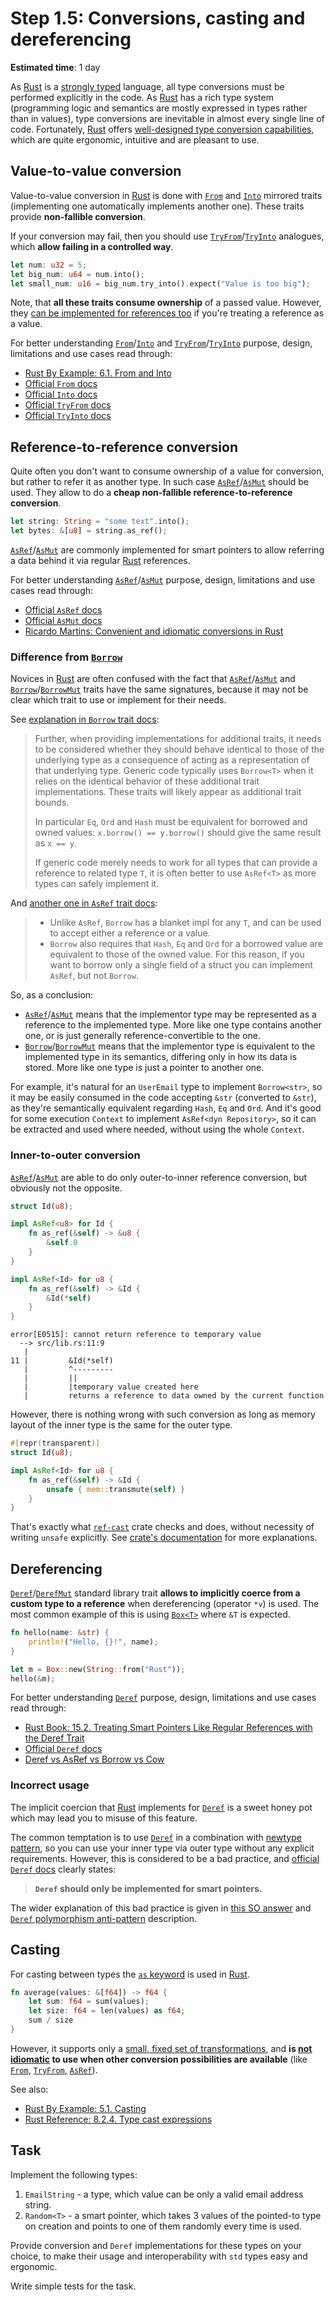 Step 1.5: Conversions, casting and dereferencing
================================================

__Estimated time__: 1 day

As [Rust] is a [strongly typed][1] language, all type conversions must be performed explicitly in the code. As [Rust] has a rich type system (programming logic and semantics are mostly expressed in types rather than in values), type conversions are inevitable in almost every single line of code. Fortunately, [Rust] offers [well-designed type conversion capabilities][`std::convert`], which are quite ergonomic, intuitive and are pleasant to use.




## Value-to-value conversion

Value-to-value conversion in [Rust] is done with [`From`] and [`Into`] mirrored traits (implementing one automatically implements another one). These traits provide __non-fallible conversion__.

If your conversion may fail, then you should use [`TryFrom`]/[`TryInto`] analogues, which __allow failing in a controlled way__.

```rust
let num: u32 = 5;
let big_num: u64 = num.into();
let small_num: u16 = big_num.try_into().expect("Value is too big");
```

Note, that __all these traits consume ownership__ of a passed value. However, they [can be implemented for references too][2] if you're treating a reference as a value.

For better understanding [`From`]/[`Into`] and [`TryFrom`]/[`TryInto`] purpose, design, limitations and use cases read through:
- [Rust By Example: 6.1. From and Into][8]
- [Official `From` docs][`From`]
- [Official `Into` docs][`Into`]
- [Official `TryFrom` docs][`TryFrom`]
- [Official `TryInto` docs][`TryInto`]




## Reference-to-reference conversion

Quite often you don't want to consume ownership of a value for conversion, but rather to refer it as another type. In such case [`AsRef`]/[`AsMut`] should be used. They allow to do a __cheap non-fallible reference-to-reference conversion__.

```rust
let string: String = "some text".into();
let bytes: &[u8] = string.as_ref();
```

[`AsRef`]/[`AsMut`] are commonly implemented for smart pointers to allow referring a data behind it via regular [Rust] references.

For better understanding [`AsRef`]/[`AsMut`] purpose, design, limitations and use cases read through:
- [Official `AsRef` docs][`AsRef`]
- [Official `AsMut` docs][`AsMut`]
- [Ricardo Martins: Convenient and idiomatic conversions in Rust][10]


### Difference from [`Borrow`]

Novices in [Rust] are often confused with the fact that [`AsRef`]/[`AsMut`] and [`Borrow`]/[`BorrowMut`] traits have the same signatures, because it may not be clear which trait to use or implement for their needs.

See [explanation in `Borrow` trait docs][`Borrow`]:

> Further, when providing implementations for additional traits, it needs to be considered whether they should behave identical to those of the underlying type as a consequence of acting as a representation of that underlying type. Generic code typically uses `Borrow<T>` when it relies on the identical behavior of these additional trait implementations. These traits will likely appear as additional trait bounds.
> 
> In particular `Eq`, `Ord` and `Hash` must be equivalent for borrowed and owned values: `x.borrow() == y.borrow()` should give the same result as `x == y`.
> 
> If generic code merely needs to work for all types that can provide a reference to related type `T`, it is often better to use `AsRef<T>` as more types can safely implement it.

And [another one in `AsRef` trait docs][`AsRef`]:

> - Unlike `AsRef`, `Borrow` has a blanket impl for any `T`, and can be used to accept either a reference or a value.
> - `Borrow` also requires that `Hash`, `Eq` and `Ord` for a borrowed value are equivalent to those of the owned value. For this reason, if you want to borrow only a single field of a struct you can implement `AsRef`, but not `Borrow`.

So, as a conclusion:
- [`AsRef`]/[`AsMut`] means that the implementor type may be represented as a reference to the implemented type. More like one type contains another one, or is just generally reference-convertible to the one.
- [`Borrow`]/[`BorrowMut`] means that the implementor type is equivalent to the implemented type in its semantics, differing only in how its data is stored. More like one type is just a pointer to another one.

For example, it's natural for an `UserEmail` type to implement `Borrow<str>`, so it may be easily consumed in the code accepting `&str` (converted to `&str`), as they're semantically equivalent regarding `Hash`, `Eq` and `Ord`. And it's good for some execution `Context` to implement `AsRef<dyn Repository>`, so it can be extracted and used where needed, without using the whole `Context`.


### Inner-to-outer conversion

[`AsRef`]/[`AsMut`] are able to do only outer-to-inner reference conversion, but obviously not the opposite.

```rust
struct Id(u8);

impl AsRef<u8> for Id {
    fn as_ref(&self) -> &u8 {
        &self.0
    }
}

impl AsRef<Id> for u8 {
    fn as_ref(&self) -> &Id {
        &Id(*self)
    }
}
```
```
error[E0515]: cannot return reference to temporary value
  --> src/lib.rs:11:9
   |
11 |         &Id(*self)
   |         ^---------
   |         ||
   |         |temporary value created here
   |         returns a reference to data owned by the current function
```

However, there is nothing wrong with such conversion as long as memory layout of the inner type is the same for the outer type.

```rust
#[repr(transparent)]
struct Id(u8);

impl AsRef<Id> for u8 {
    fn as_ref(&self) -> &Id {
        unsafe { mem::transmute(self) }
    }
}
```

That's exactly what [`ref-cast`] crate checks and does, without necessity of writing `unsafe` explicitly. See [crate's documentation][`ref-cast`] for more explanations.




## Dereferencing

[`Deref`]/[`DerefMut`] standard library trait __allows to implicitly coerce from a custom type to a reference__ when dereferencing (operator `*v`) is used. The most common example of this is using [`Box<T>`][`Box`] where `&T` is expected.

```rust
fn hello(name: &str) {
    println!("Hello, {}!", name);
}

let m = Box::new(String::from("Rust"));
hello(&m);
```

For better understanding [`Deref`] purpose, design, limitations and use cases read through:
- [Rust Book: 15.2. Treating Smart Pointers Like Regular References with the Deref Trait][3]
- [Official `Deref` docs][`Deref`]
- [Deref vs AsRef vs Borrow vs Cow][12]


### Incorrect usage

The implicit coercion that [Rust] implements for [`Deref`] is a sweet honey pot which may lead you to misuse of this feature.

The common temptation is to use [`Deref`] in a combination with [newtype pattern][4], so you can use your inner type via outer type without any explicit requirements. However, this is considered to be a bad practice, and [official `Deref` docs][`Deref`] clearly states:

> __`Deref` should only be implemented for smart pointers.__

The wider explanation of this bad practice is given in [this SO answer][5] and [`Deref` polymorphism anti-pattern][6] description.




## Casting

For casting between types the [`as` keyword][`as`] is used in [Rust].

```rust
fn average(values: &[f64]) -> f64 {
    let sum: f64 = sum(values);
    let size: f64 = len(values) as f64;
    sum / size
}
```

However, it supports only a [small, fixed set of transformations][7], and __is [not idiomatic][11] to use when other conversion possibilities are available__ (like [`From`], [`TryFrom`], [`AsRef`]).

See also:
- [Rust By Example: 5.1. Casting][9]
- [Rust Reference: 8.2.4. Type cast expressions][7]




## Task

Implement the following types:
1. `EmailString` - a type, which value can be only a valid email address string.
2. `Random<T>` - a smart pointer, which takes 3 values of the pointed-to type on creation and points to one of them randomly every time is used.

Provide conversion and `Deref` implementations for these types on your choice, to make their usage and interoperability with `std` types easy and ergonomic.

Write simple tests for the task.



[`as`]: https://doc.rust-lang.org/std/keyword.as.html
[`AsMut`]: https://doc.rust-lang.org/std/convert/trait.AsMut.html
[`AsRef`]: https://doc.rust-lang.org/std/convert/trait.AsRef.html
[`Borrow`]: https://doc.rust-lang.org/std/borrow/trait.Borrow.html
[`BorrowMut`]: https://doc.rust-lang.org/std/borrow/trait.BorrowMut.html
[`Box`]: https://doc.rust-lang.org/std/boxed/struct.Box.html
[`Deref`]: https://doc.rust-lang.org/std/ops/trait.Deref.html
[`DerefMut`]: https://doc.rust-lang.org/std/ops/trait.DerefMut.html
[`From`]: https://doc.rust-lang.org/std/convert/trait.From.html
[`Into`]: https://doc.rust-lang.org/std/convert/trait.Into.html
[Rust]: https://www.rust-lang.org
[`ref-cast`]: https://docs.rs/ref-cast
[`std::convert`]: https://doc.rust-lang.org/std/convert/index.html
[`TryFrom`]: https://doc.rust-lang.org/std/convert/trait.TryFrom.html
[`TryInto`]: https://doc.rust-lang.org/std/convert/trait.TryInto.html

[1]: https://en.wikipedia.org/wiki/Strong_and_weak_typing
[2]: https://doc.rust-lang.org/std/string/struct.String.html#impl-From%3C%26%27_%20str%3E
[3]: https://doc.rust-lang.org/book/ch15-02-deref.html
[4]: https://rust-unofficial.github.io/patterns/patterns/behavioural/newtype.html
[5]: https://stackoverflow.com/questions/45086595/is-it-considered-a-bad-practice-to-implement-deref-for-newtypes
[6]: https://rust-unofficial.github.io/patterns/anti_patterns/deref.html
[7]: https://doc.rust-lang.org/reference/expressions/operator-expr.html#type-cast-expressions
[8]: https://doc.rust-lang.org/rust-by-example/conversion/from_into.html
[9]: https://doc.rust-lang.org/rust-by-example/types/cast.html
[10]: https://ricardomartins.cc/2016/08/03/convenient_and_idiomatic_conversions_in_rust
[11]: https://rust-lang.github.io/rust-clippy/master/index.html#as_conversions
[12]: https://dev.to/zhanghandong/rust-concept-clarification-deref-vs-asref-vs-borrow-vs-cow-13g6
